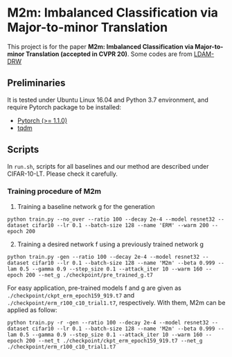# M2m: Imbalanced Classification via Major-to-minor Translation

This project is for the paper 
**M2m: Imbalanced Classification via Major-to-minor Translation (accepted in CVPR 20)**. 
Some codes are from [LDAM-DRW](https://github.com/kaidic/LDAM-DRW, "LDAM link")
## Preliminaries
It is tested under Ubuntu Linux 16.04 and Python 3.7 environment, and require Pytorch package to be installed:
* [Pytorch (>= 1.1.0)](https://pytorch.org/, "pytorch link")
* [tqdm](https://github.com/tqdm/tqdm, "tqdm link") 
## Scripts
In ```run.sh```, scripts for all baselines and our method are described under CIFAR-10-LT. Please check it carefully. 
### Training procedure of M2m 
1. Training a baseline network g for the generation 
```
python train.py --no_over --ratio 100 --decay 2e-4 --model resnet32 --dataset cifar10 --lr 0.1 --batch-size 128 --name 'ERM' --warm 200 --epoch 200   
```
2. Training a desired network f using a previously trained network g
```
python train.py -gen --ratio 100 --decay 2e-4 --model resnet32 --dataset cifar10 --lr 0.1 --batch-size 128 --name 'M2m' --beta 0.999 --lam 0.5 --gamma 0.9 --step_size 0.1 --attack_iter 10 --warm 160 --epoch 200 --net_g ./checkpoint/pre_trained_g.t7 
```
For easy application, pre-trained models f and g are given as ```./checkpoint/ckpt_erm_epoch159_919.t7``` and ```./checkpoint/erm_r100_c10_trial1.t7```, respectively. With them, M2m can be applied as follow:
```
python train.py -r -gen --ratio 100 --decay 2e-4 --model resnet32 --dataset cifar10 --lr 0.1 --batch-size 128 --name 'M2m' --beta 0.999 --lam 0.5 --gamma 0.9 --step_size 0.1 --attack_iter 10 --warm 160 --epoch 200 --net_t ./checkpoint/ckpt_erm_epoch159_919.t7 --net_g ./checkpoint/erm_r100_c10_trial1.t7  
```

